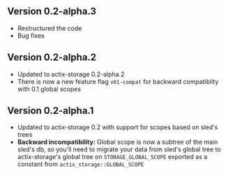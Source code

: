 ## Version 0.2-alpha.3
- Restructured the code
- Bug fixes

## Version 0.2-alpha.2
- Updated to actix-storage 0.2-alpha.2
- There is now a new feature flag `v01-compat` for backward compatiblity with 0.1 global scopes

## Version 0.2-alpha.1
- Updated to actix-storage 0.2 with support for scopes based on sled's trees
- **Backward incompatibility:** Global scope is now a subtree of the main sled's db, so you'll need to migrate your data from sled's global tree to actix-storage's global tree on `STORAGE_GLOBAL_SCOPE` exported as a constant from `actix_storage::GLOBAL_SCOPE`
